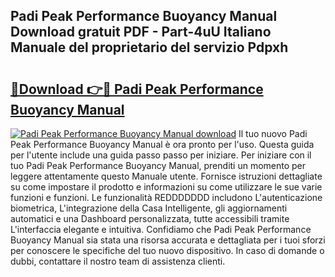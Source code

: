 ## Padi Peak Performance Buoyancy Manual Download gratuit PDF - Part-4uU Italiano Manuale del proprietario del servizio Pdpxh

# <h2><a href="http://dfbgpv.blite.top/?on=Padi+Peak+Performance+Buoyancy+Manual">🔗Download 👉🔴 Padi Peak Performance Buoyancy Manual</a></h2>

[![Padi Peak Performance Buoyancy Manual download](https://i.imgur.com/lujVjoI.png)](http://dfbgpv.blite.top/?on=Padi+Peak+Performance+Buoyancy+Manual)
Il tuo nuovo Padi Peak Performance Buoyancy Manual è ora pronto per l'uso. Questa guida per l'utente include una guida passo passo per iniziare. Per iniziare con il tuo Padi Peak Performance Buoyancy Manual, prenditi un momento per leggere attentamente questo Manuale utente. Fornisce istruzioni dettagliate su come impostare il prodotto e informazioni su come utilizzare le sue varie funzioni e funzioni. Le funzionalità REDDDDDDD includono L'autenticazione biometrica, L'integrazione della Casa Intelligente, gli aggiornamenti automatici e una Dashboard personalizzata, tutte accessibili tramite L'interfaccia elegante e intuitiva. Confidiamo che Padi Peak Performance Buoyancy Manual sia stata una risorsa accurata e dettagliata per i tuoi sforzi per conoscere le specifiche del tuo nuovo dispositivo. In caso di domande o dubbi, contattare il nostro team di assistenza clienti.
